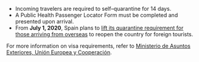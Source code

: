 - Incoming travelers are required to self–quarantine for 14 days.
- A Public Health Passenger Locator Form must be completed and presented upon arrival.
- From **July 1, 2020**, Spain plans to [lift its quarantine requirement for those arriving from overseas](https://www.garda.com/crisis24/news-alerts/348531/spain-authorities-ease-covid-19-restrictions-in-madrid-and-barcelona-from-june-8-update-29) to reopen the country for foreign tourists.

For more information on visa requirements, refer to [Ministerio de Asuntos Exteriores, Unión Europea y Cooperación](http://www.exteriores.gob.es/Portal/en/Paginas/inicio.aspx).

